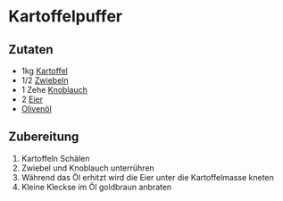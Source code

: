 # Kartoffelpuffer
## Zutaten
- 1kg [Kartoffel](../Stoffe/Rohstoffe/Kartoffel.md)
- 1/2 [Zwiebeln](../Stoffe/Rohstoffe/Zwiebel.md)
- 1 Zehe [Knoblauch](../Stoffe/Rohstoffe/Knoblauch.md)
- 2 [Eier](../Stoffe/Rohstoffe/Ei.md)
- [Olivenöl](../Stoffe/Rohstoffe/Olivenöl.md)

## Zubereitung
1. Kartoffeln Schälen
2. Zwiebel und Knoblauch unterrühren
3. Während das Öl erhitzt wird die Eier unter die Kartoffelmasse kneten
4. Kleine Kleckse im Öl goldbraun anbraten